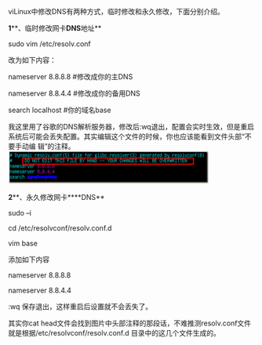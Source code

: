 viLinux中修改DNS有两种方式，临时修改和永久修改，下面分别介绍。

**1****、临时修改网卡****DNS****地址**

sudo vim /etc/resolv.conf

改为如下内容：

nameserver 8.8.8.8 #修改成你的主DNS

nameserver 8.8.4.4 #修改成你的备用DNS

search localhost #你的域名base

我这里用了谷歌的DNS解析服务器，修改后:wq退出，配置会实时生效，但是重启系统后可能会丢失配置。其实编辑这个文件的时候，你也应该能看到文件头部“不要手动编
辑”的注释。![](linux修改dns地址.files/image002.png)

**2****、永久修改网卡****DNS**

sudo –i

cd /etc/resolvconf/resolv.conf.d

vim base

添加如下内容

nameserver 8.8.8.8

nameserver 8.8.4.4

:wq 保存退出，这样重启后设置就不会丢失了。

其实你cat head文件会找到图片中头部注释的那段话，不难推测resolv.conf文件就是根据/etc/resolvconf/resolv.conf.d
目录中的这几个文件生成的。



